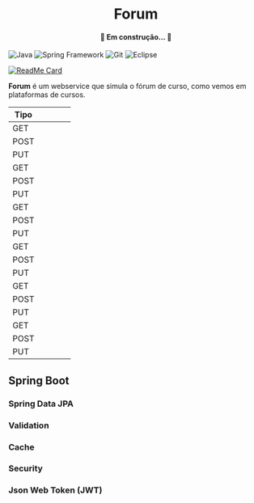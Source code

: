 <h1 align="center">Forum</h1>


<h4 align="center"> 
	🚧 Em construção...  🚧
</h4>

![Java](https://img.shields.io/badge/-Java-007396?style=flat-square&logo=java)
![Spring Framework](https://img.shields.io/badge/-Spring-6DB33F?style=flat-square&logo=spring&logoColor=white)
![Git](https://img.shields.io/badge/-Git-black?style=flat-square&logo=git)
![Eclipse](https://img.shields.io/badge/-Eclipse-purple?style=flat-square&logo=eclipse)


[![ReadMe Card](https://github-readme-stats.vercel.app/api/pin/?username=juniordsi&repo=forum&show_owner=true&show_icons=true&theme=dark&langs_count=10)](https://github.com/anuraghazra/github-readme-stats)


<p>
    <strong>Forum</strong> é um webservice que simula o fórum de curso, como vemos em plataformas de cursos.
</p>

|  Tipo |   |   |   |   |
|---|---|---|---|---|
| GET  |   |   |   |   |
| POST  |   |   |   |   |
| PUT  |   |   |   |   |
| GET  |   |   |   |   |
| POST  |   |   |   |   |
| PUT  |   |   |   |   |
| GET  |   |   |   |   |
| POST  |   |   |   |   |
| PUT  |   |   |   |   |
| GET  |   |   |   |   |
| POST  |   |   |   |   |
| PUT  |   |   |   |   |
| GET  |   |   |   |   |
| POST  |   |   |   |   |
| PUT  |   |   |   |   |
| GET  |   |   |   |   |
| POST  |   |   |   |   |
| PUT  |   |   |   |   |


## Spring Boot

### Spring Data JPA

### Validation

### Cache


### Security

### Json Web Token (JWT)